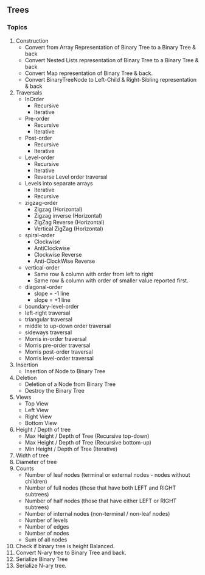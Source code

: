 ## Trees

### Topics
1. Construction
    - Convert from Array Representation of Binary Tree to a Binary Tree & back
    - Convert Nested Lists representation of Binary Tree to a Binary Tree & back
    - Convert Map representation of Binary Tree & back.
    - Convert BinaryTreeNode to Left-Child & Right-Sibling representation & back
2. Traversals
    - InOrder
        - Recursive
        - Iterative
    - Pre-order
        - Recursive
        - Iterative
    - Post-order
        - Recursive
        - Iterative
    - Level-order
        - Recursive
        - Iterative
        - Reverse Level order traversal
    - Levels into separate arrays
        - Iterative
        - Recursive
    - zigzag-order
        - Zigzag (Horizontal)
        - Zigzag inverse (Horizontal)
        - ZigZag Reverse (Horizontal)
        - Vertical ZigZag (Horizontal)
    - spiral-order
        - Clockwise
        - AntiClockwise
        - Clockwise Reverse
        - Anti-ClockWise Reverse
    - vertical-order
        - Same row & column with order from left to right
        - Same row & column with order of smaller value reported first.
    - diagonal-order
        - slope = -1 line
        - slope = +1 line
    - boundary-level-order
    - left-right traversal
    - triangular traversal
    - middle to up-down order traversal
    - sideways traversal
    - Morris in-order traversal
    - Morris pre-order traversal
    - Morris post-order traversal
    - Morris level-order traversal
3. Insertion
    - Insertion of Node to Binary Tree
4. Deletion
    - Deletion of a Node from Binary Tree
    - Destroy the Binary Tree
5. Views
    - Top View
    - Left View
    - Right View
    - Bottom View
6. Height / Depth of tree
    - Max Height / Depth of Tree (Recursive top-down)
    - Max Height / Depth of Tree (Recursive bottom-up)
    - Min Height / Depth of Tree (Iterative)
7. Width of tree
8. Diameter of tree
9. Counts
    - Number of leaf nodes (terminal or external nodes - nodes without children)
    - Number of full nodes (those that have both LEFT and RIGHT subtrees)
    - Number of half nodes (those that have either LEFT or RIGHT subtrees)
    - Number of internal nodes (non-terminal / non-leaf nodes)
    - Number of levels
    - Number of edges
    - Number of nodes
    - Sum of all nodes
10. Check if binary tree is height Balanced.
11. Convert N-ary tree to Binary Tree and back.
12. Serialize Binary Tree
13. Serialize N-ary tree.